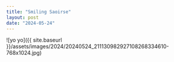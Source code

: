 ```yaml
---
title: "Smiling Saoirse"
layout: post
date: "2024-05-24"
---
```


![yo yo]({{ site.baseurl }}/assets/images/2024/20240524_211130982927108268334610-768x1024.jpg)
